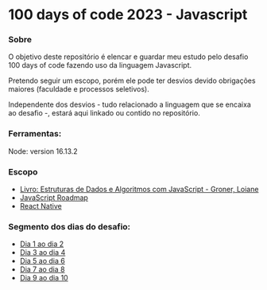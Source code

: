 <h1>100 days of code 2023 - Javascript</h1>

<h3>Sobre</h3>
<p>O objetivo deste repositório é elencar e guardar meu estudo pelo desafio 100 days of code fazendo uso da linguagem Javascript.</p>
<p>Pretendo seguir um escopo, porém ele pode ter desvios devido obrigações maiores (faculdade e processos seletivos).</p>
<p>Independente dos desvios - tudo relacionado a linguagem que se encaixa ao desafio -, estará aqui linkado ou contido no repositório.</p>

<h3>Ferramentas:</h3>
<p>Node: version 16.13.2</p>

<h3>Escopo</h3>
<ul>
<li>
<a href="https://www.amazon.com.br/Estruturas-Dados-Algoritmos-Com-Javascript/dp/8575226932/ref=sr_1_5?adgrpid=1140194216476931&hvadid=71262224875638&hvbmt=bp&hvdev=c&hvlocphy=146946&hvnetw=o&hvqmt=p&hvtargid=kwd-71262655298811%3Aloc-20&hydadcr=5720_11235333&keywords=estruturas+de+dados+e+algoritmos+com+javascript&qid=1673219682&sr=8-5">Livro: Estruturas de Dados e Algoritmos com JavaScript - Groner, Loiane</a>
</li>
<li>
<a href="https://reactnative.dev/">JavaScript Roadmap</a>
</li>
<li>
<a href="https://roadmap.sh/javascript">React Native</a>
</li>
</ul>

<h3>Segmento dos dias do desafio:</h3>
<ul>
<li>
<a href="https://github.com/kasvrol/100daysofcode-Javascript-2023/wiki/Dia-1-ao-dia-2">Dia 1 ao dia 2</a>
</li>
<li>
<a href="https://github.com/kasvrol/100daysofcode-Javascript-2023/wiki/Dia-3-ao-dia-4">Dia 3 ao dia 4</a>
</li>
<li>
<a href="https://github.com/kasvrol/100daysofcode-Javascript-2023/wiki/Dia-5-ao-dia-6">Dia 5 ao dia 6</a>
</li>
<li>
<a href="https://github.com/kasvrol/100daysofcode-Javascript-2023/wiki/Dia-7-ao-dia-8">Dia 7 ao dia 8</a>
</li>
<li>
<a href="https://github.com/kasvrol/100daysofcode-Javascript-2023/wiki/Dia-9-ao-dia-10">Dia 9 ao dia 10</a>
</li>
</ul>
